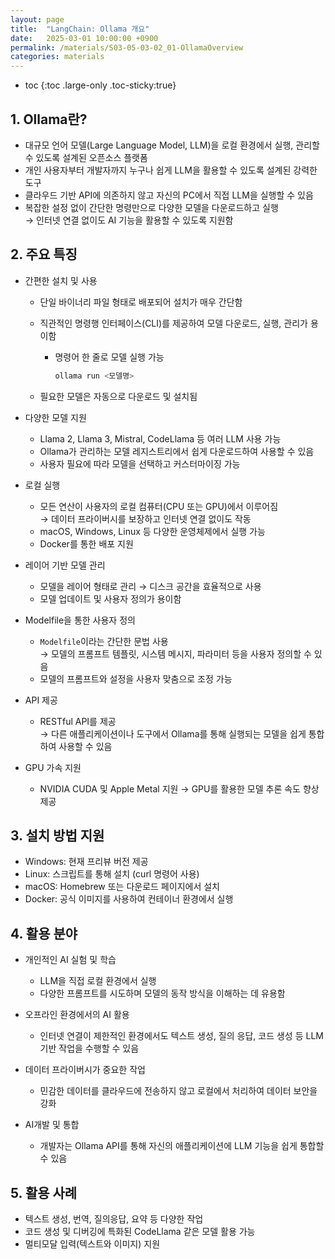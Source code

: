 ```yaml
---
layout: page
title:  "LangChain: Ollama 개요"
date:   2025-03-01 10:00:00 +0900
permalink: /materials/S03-05-03-02_01-OllamaOverview
categories: materials
---
```

* toc
{:toc .large-only .toc-sticky:true}


## 1. Ollama란?
- 대규모 언어 모델(Large Language Model, LLM)을 로컬 환경에서 실행, 관리할 수 있도록 설계된 오픈소스 플랫폼
- 개인 사용자부터 개발자까지 누구나 쉽게 LLM을 활용할 수 있도록 설계된 강력한 도구
- 클라우드 기반 API에 의존하지 않고 자신의 PC에서 직접 LLM을 실행할 수 있음
- 복잡한 설정 없이 간단한 명령만으로 다양한 모델을 다운로드하고 실행<br>→ 인터넷 연결 없이도 AI 기능을 활용할 수 있도록 지원함

## 2. 주요 특징
- 간편한 설치 및 사용
    - 단일 바이너리 파일 형태로 배포되어 설치가 매우 간단함
    - 직관적인 명령행 인터페이스(CLI)를 제공하여 모델 다운로드, 실행, 관리가 용이함
        - 명령어 한 줄로 모델 실행 가능

            ```bash
            ollama run <모델명>
            ```

    - 필요한 모델은 자동으로 다운로드 및 설치됨
    
- 다양한 모델 지원
    - Llama 2, Llama 3, Mistral, CodeLlama 등 여러 LLM 사용 가능
    - Ollama가 관리하는 모델 레지스트리에서 쉽게 다운로드하여 사용할 수 있음
    - 사용자 필요에 따라 모델을 선택하고 커스터마이징 가능

- 로컬 실행
    - 모든 연산이 사용자의 로컬 컴퓨터(CPU 또는 GPU)에서 이루어짐<br>→ 데이터 프라이버시를 보장하고 인터넷 연결 없이도 작동
    - macOS, Windows, Linux 등 다양한 운영체제에서 실행 가능
    - Docker를 통한 배포 지원

- 레이어 기반 모델 관리
    - 모델을 레이어 형태로 관리 → 디스크 공간을 효율적으로 사용
    - 모델 업데이트 및 사용자 정의가 용이함

- Modelfile을 통한 사용자 정의
    - `Modelfile`이라는 간단한 문법 사용<br>→ 모델의 프롬프트 템플릿, 시스템 메시지, 파라미터 등을 사용자 정의할 수 있음
    - 모델의 프롬프트와 설정을 사용자 맞춤으로 조정 가능

- API 제공
    - RESTful API를 제공<br>→ 다른 애플리케이션이나 도구에서 Ollama를 통해 실행되는 모델을 쉽게 통합하여 사용할 수 있음

- GPU 가속 지원
    - NVIDIA CUDA 및 Apple Metal 지원 → GPU를 활용한 모델 추론 속도 향상 제공

## 3. 설치 방법 지원
- Windows: 현재 프리뷰 버전 제공
- Linux: 스크립트를 통해 설치 (curl 명령어 사용)
- macOS: Homebrew 또는 다운로드 페이지에서 설치
- Docker: 공식 이미지를 사용하여 컨테이너 환경에서 실행
    
## 4. 활용 분야
- 개인적인 AI 실험 및 학습
    - LLM을 직접 로컬 환경에서 실행
    - 다양한 프롬프트를 시도하며 모델의 동작 방식을 이해하는 데 유용함

- 오프라인 환경에서의 AI 활용
    - 인터넷 연결이 제한적인 환경에서도 텍스트 생성, 질의 응답, 코드 생성 등 LLM 기반 작업을 수행할 수 있음

- 데이터 프라이버시가 중요한 작업
    - 민감한 데이터를 클라우드에 전송하지 않고 로컬에서 처리하여 데이터 보안을 강화

- AI개발 및 통합
    - 개발자는 Ollama API를 통해 자신의 애플리케이션에 LLM 기능을 쉽게 통합할 수 있음

## 5. 활용 사례
- 텍스트 생성, 번역, 질의응답, 요약 등 다양한 작업
- 코드 생성 및 디버깅에 특화된 CodeLlama 같은 모델 활용 가능
- 멀티모달 입력(텍스트와 이미지) 지원